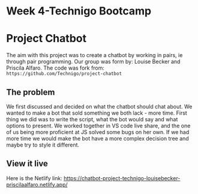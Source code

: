 # Week 4-Technigo Bootcamp

# Project Chatbot
The aim with this project was to create a chatbot by working in pairs, ie through pair programming. Our group was form by: Louise Becker and Priscila Alfaro.
The code was fork from: `https://github.com/Technigo/project-chatbot`

## The problem
We first discussed and decided on what the chatbot should chat about. We wanted to make a bot that sold something we both lack - more time. First thing we did was to write the script, what the bot would say and what options to present.
We worked together in VS code live share, and the one of us being more proficient at JS solved some bugs on her own. 
If we had more time we would make the bot have a more complex decision tree and maybe try to style it different. 

## View it live
Here is the Netlify link: https://chatbot-project-technigo-louisebecker-priscilaalfaro.netlify.app/


